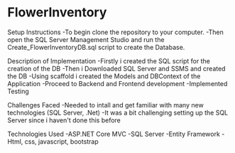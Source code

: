 # FlowerInventory
Setup Instructions
-To begin clone the repository to your computer.
-Then open the SQL Server Management Studio and run the Create_FlowerInventoryDB.sql script to create the Database.

<!-- Open a terminal to the project folder and run the following command dotnet ef dbcontext scaffold "Server=localhost\SQLEXPRESS;Database=FlowerInventoryDB;Trusted_Connection=True;TrustServerCertificate=True;" Microsoft.EntityFrameworkCore.SqlServer -o Models -->



Description of Implementation
-Firstly i created the SQL script for the creation of the DB
-Then i Downloaded SQL Server and SSMS and created the DB
-Using scaffold i created the Models and DBContext of the Application
-Proceed to Backend and Frontend development
-Implemented Testing


Challenges Faced
-Needed to intall and get familiar with many new technologies (SQL Server, .Net)
-It was a bit challenging setting up the SQL Server since i haven't done this before


Technologies Used
-ASP.NET Core MVC
-SQL Server
-Entity Framework
-Html, css, javascript, bootstrap

